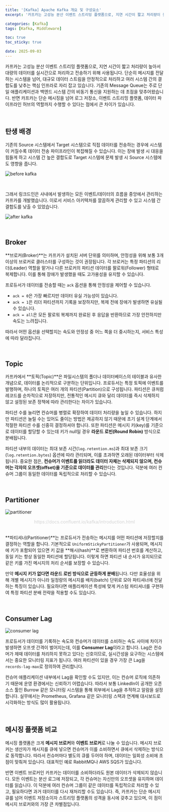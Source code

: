 ```yaml
---
title: '[Kafka] Apache Kafka 개요 및 구성요소'
excerpt: '카프카는 고성능 분산 이벤트 스트리밍 플랫폼으로, 지연 시간이 짧고 처리량이 높아서 대량의 데이터를 실시간으로 처리하고 전송하기 위해 사용됩니다. 단순히 메시지를 전달하는 시스템을 넘어, 대규모 데이터 스트림을 안정적으로 처리하고 여러 시스템 간의 결합도를 낮추는 핵심 인프라로 자리 잡고 있습니다.'

categories: [Kafka]
tags: [Kafka, Middleware]

toc: true
toc_sticky: true

date: 2025-09-03
---
```


카프카는 고성능 분산 이벤트 스트리밍 플랫폼으로, 지연 시간이 짧고 처리량이 높아서 대량의 데이터를 실시간으로 처리하고 전송하기 위해 사용됩니다. 단순히 메시지를 전달하는 시스템을 넘어, 대규모 데이터 스트림을 안정적으로 처리하고 여러 시스템 간의 결합도를 낮추는 핵심 인프라로 자리 잡고 있습니다. 기존의 Message Queue는 주로 단일 애플리케이션과 백엔드 시스템 간의 비동기 통신을 지원하는 데 초점을 맞추어왔습니다. 반면 카프카는 단순 메시징을 넘어 로그 저장소, 이벤트 스트리밍 플랫폼, 데이터 파이프라인 허브의 역할까지 수행할 수 있다는 점에서 큰 차이가 있습니다.

<br>

## 탄생 배경

기존의 Source 시스템에서 Target 시스템으로 직접 데이터를 전송하는 경우에 시스템이 커질수록 데이터 전송 파이프라인이 복잡해질 수 있습니다. 이는 장애 발생 시 대응을 힘들게 하고 시스템 간 높은 결합도로 Target 시스템에 문제 발생 시 Source 시스템에도 영향을 줍니다.

![before kafka](https://velog.velcdn.com/images/gnlee95/post/22d520fc-a071-4d41-9357-1d5f3a6b353a/image.png)

<br>

그래서 링크드인은 사내에서 발생하는 모든 이벤트/데이터의 흐름을 중앙에서 관리하는 카프카를 개발했습니다. 이로서 서비스 아키텍처를 깔끔하게 관리할 수 있고 시스템 간 결합도를 낮출 수 있었습니다.

![after kafka](https://velog.velcdn.com/images/gnlee95/post/53fddd34-9088-42ce-9e0b-003b3871d93a/image.png)

<br>

## Broker

**브로커(Broker)**는 카프카가 설치된 서버 단위를 의미하며, 안정성을 위해 보통 3개 이상의 브로커로 클러스터를 구성하는 것이 권장됩니다. 각 브로커는 특정 파티션의 리더(Leader) 역할을 맡거나 다른 브로커의 파티션 데이터를 팔로워(Follower) 형태로 복제합니다. 이를 통해 장애가 발생했을 때도 고가용성을 유지할 수 있습니다.

프로듀서가 데이터를 전송할 때는 `ack` 옵션을 통해 안정성을 제어할 수 있습니다.
-	`ack = 0`은 가장 빠르지만 데이터 유실 가능성이 있습니다.
- `ack = 1`은 리더 파티션까지 기록을 보장하지만, 복제 전에 장애가 발생하면 유실될 수 있습니다.
- `ack = all`은 모든 팔로워 복제까지 완료된 후 응답을 반환하므로 가장 안전하지만 속도는 느려집니다.  

따라서 어떤 옵션을 선택할지는 속도와 안정성 중 어느 쪽을 더 중시하는지, 서비스 특성에 따라 달라집니다.

<br>

## Topic

카프카에서 **토픽(Topic)**은 파일시스템의 폴더나 데이터베이스의 테이블과 유사한 개념으로, 데이터를 논리적으로 구분하는 단위입니다. 프로듀서는 특정 토픽에 이벤트를 발행하며, 하나의 토픽은 여러 개의 파티션(Partition)으로 구성됩니다. 파티션은 큐처럼 레코드를 순차적으로 저장하지만, 전통적인 메시지 큐와 달리 데이터를 즉시 삭제하지 않고 설정된 보존 정책에 따라 관리한다는 차이가 있습니다.

파티션 수를 늘리면 컨슈머를 병렬로 확장하여 데이터 처리량을 높일 수 있습니다. 하지만 파티션은 늘릴 수는 있어도 줄이는 방법은 제공하지 않기 때문에 초기 설계 단계에서 적절한 파티션 수를 신중히 결정하셔야 합니다. 또한 파티션은 메시지 키(key)를 기준으로 데이터를 할당할 수 있는데 키가 null일 경우 **라운드 로빈(Round Robin)** 방식으로 분배됩니다.

파티션 내부의 데이터는 최대 보존 시간(`log.retention.ms`)과 최대 보존 크기(`log.retention.bytes`) 옵션에 따라 관리되며, 이를 초과하면 오래된 데이터부터 삭제됩니다. 중요한 점은, **컨슈머가 이벤트를 읽더라도 데이터 자체는 삭제되지 않으며, 컨슈머는 각자의 오프셋(offset)을 기준으로 데이터를 관리**한다는 것입니다. 덕분에 여러 컨슈머 그룹이 동일한 데이터를 독립적으로 처리할 수 있습니다.

<br>

## Partitioner

![partitioner](https://docs.confluent.io/_images/streams-and-tables-p1_p4.png)
<div style="text-align: center;">
  <span align="center" style="color: #D3D3D3;">
    https://docs.confluent.io/kafka/introduction.html
  </span>
</div>

<br>

**파티셔너(Partitioner)**는 프로듀서가 전송하는 메시지를 어떤 파티션에 저장할지를 결정하는 역할을 합니다. 기본적으로 `UniformStickyPartitioner`가 사용되며, 메시지에 키가 포함되어 있으면 키 값을 **해시(hash)**로 변환하여 파티션 번호를 계산하고, 동일 키는 항상 동일한 파티션에 할당됩니다. 이렇게 하면 파티션 내 순서가 유지되므로 같은 키를 가진 메시지의 처리 순서를 보장할 수 있습니다.

만약 **메시지 키가 없다면 라운드 로빈 방식으로 균등하게 분배**됩니다. 다만 효율성을 위해 개별 메시지가 아니라 일정량의 메시지를 배치(batch) 단위로 모아 파티셔너에 전달하는 특징이 있습니다. 필요하다면 애플리케이션 특성에 맞게 커스텀 파티셔너를 구현하여 특정 파티션 분배 전략을 적용할 수도 있습니다.

<br>

## Consumer Lag

![consumer lag](https://velog.velcdn.com/images/gnlee95/post/38b5c5b5-a854-4b2d-ac98-a4df4f56f09f/image.png)

프로듀서가 데이터를 기록하는 속도와 컨슈머가 데이터를 소비하는 속도 사이에 차이가 발생하면 오프셋 간격이 벌어지는데, 이를 **Consumer Lag**이라고 합니다. Lag은 컨슈머가 제때 데이터를 처리하지 못하고 있다는 신호이므로, 실시간성을 요구하는 시스템에서는 중요한 모니터링 지표가 됩니다. 여러 파티션이 있을 경우 가장 큰 Lag을 `records-lag-max`로 정의하여 관리합니다.

컨슈머 애플리케이션 내부에서 Lag을 확인할 수도 있지만, 이는 컨슈머 로직에 의존하기 때문에 운영 환경에서는 신뢰하기 어렵습니다. 따라서 보통 LinkedIn이 공개한 오픈소스 툴인 Burrow 같은 모니터링 시스템을 통해 외부에서 Lag을 추적하고 알람을 설정합니다. 실무에서는 Prometheus, Grafana 같은 모니터링 스택과 연계해 대시보드로 시각화하는 방식도 많이 활용됩니다.

<br>

## 메시징 플랫폼 비교

메시징 플랫폼은 크게 **메시지 브로커**와 **이벤트 브로커**로 나눌 수 있습니다. 메시지 브로커는 생산자가 메시지를 큐에 넣으면 컨슈머가 이를 소비하면서 큐에서 삭제하는 방식으로 동작합니다. 따라서 컨슈머마다 별도의 큐를 두어야 하며, 데이터는 일회성 소비에 초점이 맞춰져 있습니다. 대표적인 예로 RabbitMQ나 AWS SQS가 있습니다.

반면 이벤트 브로커인 카프카는 데이터를 소비하더라도 원본 데이터가 삭제되지 않습니다. 모든 이벤트는 분산 로그에 저장되고, 각 컨슈머는 자신만의 오프셋을 유지하며 데이터를 읽습니다. 이 덕분에 여러 컨슈머 그룹이 같은 데이터를 독립적으로 처리할 수 있고, 필요하다면 과거 데이터를 다시 재처리할 수도 있습니다. 즉, 카프카는 단순 메시지 큐를 넘어 이벤트 저장소이자 스트리밍 플랫폼의 성격을 동시에 갖추고 있으며, 이 점이 메시지 브로커와의 가장 큰 차별점입니다.
